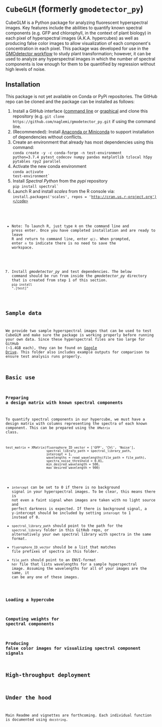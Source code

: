 # `CubeGLM` (formerly `gmodetector_py`)
CubeGLM is a Python package for analyzing fluorescent hyperspectral images. Key features include the abilities to quantify known spectral components (e.g. GFP and chlorophyll, in the context of plant biology) in each pixel of hyperspectral images (A.K.A. hypercubes) as well as producing false color images to allow visualization of each component's concentration in each pixel. This package was developed for use in the [GMOdetector workflow](https://github.com/naglemi/gmodetector_py/) to study plant transformation; however, it can be used to analyze any hyperspectral images in which the number of spectral components is low enough for them to be quantified by regression without high levels of noise.

## Installation
This package is not yet available on Conda or PyPi repositories. The GitHub repo can be cloned and the package can be installed as follows:
1. Install a GitHub interface ([command line](https://cli.github.com/) or [graphical](https://desktop.github.com/) and clone this repository (e.g. `git clone https://github.com/naglemi/gmodetector_py.git` if using the command line.
2. (Recommended): Install [Anaconda or Miniconda](https://conda.io/projects/conda/en/latest/user-guide/install/index.html#regular-installation) to support installation of dependencies without conflicts.
3. Create an environment that already has most dependencies using this command: <br><code>conda create -y -c conda-forge -n test-environment python=3.7.4 pytest codecov numpy pandas matplotlib tzlocal h5py pytables rpy2 parallel</code>
4. Activate the new conda environment<br><code>conda activate test-environment`</code>
5. Install *Spectral Python* from the *pypi* repository<br><code>pip install spectral`</code>
6. Launch R and install *scales* from the R console via:<br><code>install.packages('scales', repos = 'http://cran.us.r-project.org')</code>
- Note: To launch R, just type `R` on the command line and press enter. Once you have completed installation and are ready to leave R and return to command line, enter `q()`. When prompted, enter `n` to indicate there is no need to save the workspace.
7. Install *gmodetector_py* and test dependencies. The below command should be run from inside the *gmodetector_py* directory that is created from step 1 of this section.<br><code>pip install ".[test]"</code>

## Sample data
We provide two sample hyperspectral images that can be used to test CubeGLM and make sure the package is working properly before running your own data. Since these hyperspectral files are too large for GitHub (~1.4GB each), they can be found on [Google Drive](https://drive.google.com/drive/folders/1v13ynHfrER5e81nbT05mmgc1GaiAev0Z?usp=sharing). This folder also includes example outputs for comparison to ensure test analysis runs properly.

## Basic use

### Preparing a design matrix with known spectral components
To quantify spectral components in our hypercube, we must have a design matrix with columns representing the spectra of each known component. This can be prepared using the `XMatrix` class.

```
test_matrix = XMatrix(fluorophore_ID_vector = ['GFP', 'Chl', 'Noise'],
                      spectral_library_path = spectral_library_path,
                      intercept = 1,
                      wavelengths = read_wavelengths(file_path = file_path),
                      spectra_noise_threshold = 0.01,
                      min_desired_wavelength = 500,
                      max_desired_wavelength = 900)
```
- `intercept` can be set to 0 if there is no background signal in your hyperspectral images. To be clear, this means there is not even a faint signal when images are taken with no light source and perfect darkness is expected. If there is background signal, a y-intercept should be included by setting `intercept` to 1 instead of 0.
- `spectral_library_path` should point to the path for the `spectral_library` folder in this GitHub repo, or alternatively your own spectral library with spectra in the same format. 
- `fluorophore_ID_vector` should be a list that matches file prefixes of spectra in this folder. 
- `file_path` should point to an ENVI-format `hdr` file that lists wavelengths for a sample hyperspectral image. Assuming the wavelengths for all of your images are the same, it can be any one of these images.

### Loading a hypercube

### Computing weights for spectral components

### Producing false color images for visualizing spectral component signals

## High-throughput deployment

## Under the hood

Main Readme and vignettes are forthcoming. Each individual function is documented using `docstring`.
